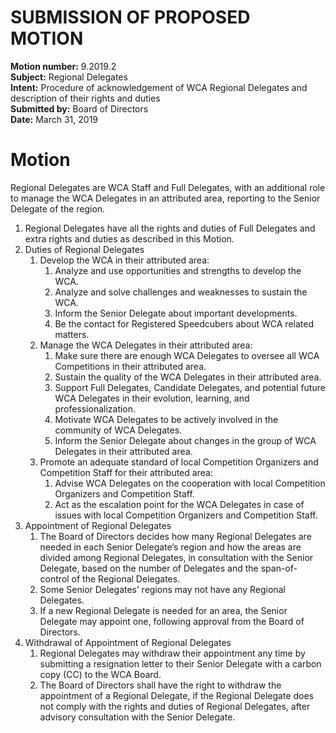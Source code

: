 # SUBMISSION OF PROPOSED MOTION

**Motion number:** 9.2019.2  
**Subject:** Regional Delegates  
**Intent:** Procedure of acknowledgement of WCA Regional Delegates and description of their rights and duties  
**Submitted by:** Board of Directors  
**Date:** March 31, 2019  

# Motion

Regional Delegates are WCA Staff and Full Delegates, with an additional role to manage the WCA Delegates in an attributed area, reporting to the Senior Delegate of the region.

1. Regional Delegates have all the rights and duties of Full Delegates and extra rights and duties as described in this Motion.
2. Duties of Regional Delegates
   1. Develop the WCA in their attributed area:
      1. Analyze and use opportunities and strengths to develop the WCA.
      2. Analyze and solve challenges and weaknesses to sustain the WCA.
      3. Inform the Senior Delegate about important developments.
      4. Be the contact for Registered Speedcubers about WCA related matters.
   2. Manage the WCA Delegates in their attributed area:
      1. Make sure there are enough WCA Delegates to oversee all WCA Competitions in their attributed area.
      2. Sustain the quality of the WCA Delegates in their attributed area.
      3. Support Full Delegates, Candidate Delegates, and potential future WCA Delegates in their evolution, learning, and professionalization.
      4. Motivate WCA Delegates to be actively involved in the community of WCA Delegates.
      5. Inform the Senior Delegate about changes in the group of WCA Delegates in their attributed area.
   3. Promote an adequate standard of local Competition Organizers and Competition Staff for their attributed area:
      1. Advise WCA Delegates on the cooperation with local Competition Organizers and Competition Staff.
      2. Act as the escalation point for the WCA Delegates in case of issues with local Competition Organizers and Competition Staff.
3. Appointment of Regional Delegates
   1. The Board of Directors decides how many Regional Delegates are needed in each Senior Delegate’s region and how the areas are divided among Regional Delegates, in consultation with the Senior Delegate, based on the number of Delegates and the span-of-control of the Regional Delegates.
   2. Some Senior Delegates’ regions may not have any Regional Delegates.
   3. If a new Regional Delegate is needed for an area, the Senior Delegate may appoint one, following approval from the Board of Directors.
4. Withdrawal of Appointment of Regional Delegates
   1. Regional Delegates may withdraw their appointment any time by submitting a resignation letter to their Senior Delegate with a carbon copy (CC) to the WCA Board.
   2. The Board of Directors shall have the right to withdraw the appointment of a Regional Delegate, if the Regional Delegate does not comply with the rights and duties of Regional Delegates, after advisory consultation with the Senior Delegate.
   
